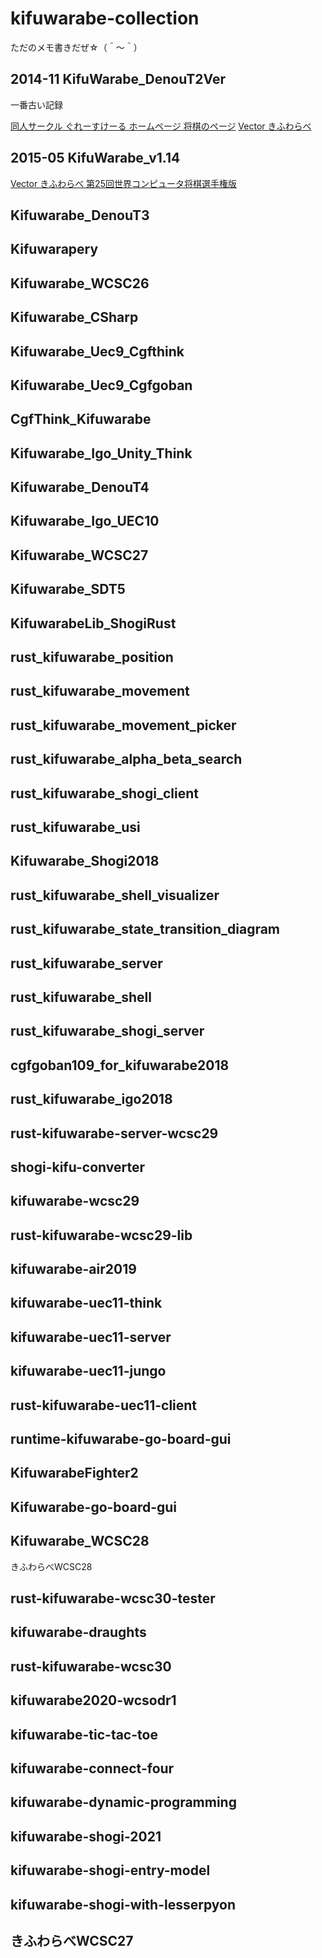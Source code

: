 # kifuwarabe-collection

ただのメモ書きだぜ☆（＾～＾）

## 2014-11 KifuWarabe_DenouT2Ver

一番古い記録  

[同人サークル ぐれーすけーる ホームページ 将棋のページ](http://grayscale.iza-yoi.net/shogi/index.html)
[Vector きふわらべ](https://www.vector.co.jp/soft/winnt/game/se508364.html)

## 2015-05 KifuWarabe_v1.14

[Vector きふわらべ 第25回世界コンピュータ将棋選手権版](https://www.vector.co.jp/soft/dl/winnt/game/se510115.html)  

## Kifuwarabe_DenouT3

## Kifuwarapery

## Kifuwarabe_WCSC26

## Kifuwarabe_CSharp

## Kifuwarabe_Uec9_Cgfthink

## Kifuwarabe_Uec9_Cgfgoban

## CgfThink_Kifuwarabe

## Kifuwarabe_Igo_Unity_Think

## Kifuwarabe_DenouT4

## Kifuwarabe_Igo_UEC10

## Kifuwarabe_WCSC27

## Kifuwarabe_SDT5

## KifuwarabeLib_ShogiRust

## rust_kifuwarabe_position

## rust_kifuwarabe_movement

## rust_kifuwarabe_movement_picker

## rust_kifuwarabe_alpha_beta_search

## rust_kifuwarabe_shogi_client

## rust_kifuwarabe_usi

## Kifuwarabe_Shogi2018

## rust_kifuwarabe_shell_visualizer

## rust_kifuwarabe_state_transition_diagram

## rust_kifuwarabe_server

## rust_kifuwarabe_shell

## rust_kifuwarabe_shogi_server

## cgfgoban109_for_kifuwarabe2018

## rust_kifuwarabe_igo2018

## rust-kifuwarabe-server-wcsc29

## shogi-kifu-converter

## kifuwarabe-wcsc29

## rust-kifuwarabe-wcsc29-lib

## kifuwarabe-air2019

## kifuwarabe-uec11-think

## kifuwarabe-uec11-server

## kifuwarabe-uec11-jungo

## rust-kifuwarabe-uec11-client

## runtime-kifuwarabe-go-board-gui

## KifuwarabeFighter2

## Kifuwarabe-go-board-gui

## Kifuwarabe_WCSC28

きふわらべWCSC28

## rust-kifuwarabe-wcsc30-tester

## kifuwarabe-draughts

## rust-kifuwarabe-wcsc30

## kifuwarabe2020-wcsodr1

## kifuwarabe-tic-tac-toe

## kifuwarabe-connect-four

## kifuwarabe-dynamic-programming

## kifuwarabe-shogi-2021

## kifuwarabe-shogi-entry-model

## kifuwarabe-shogi-with-lesserpyon

## きふわらべWCSC27
